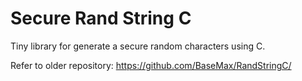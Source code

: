 # Secure Rand String C

Tiny library for generate a secure random characters using C.

Refer to older repository: https://github.com/BaseMax/RandStringC/
